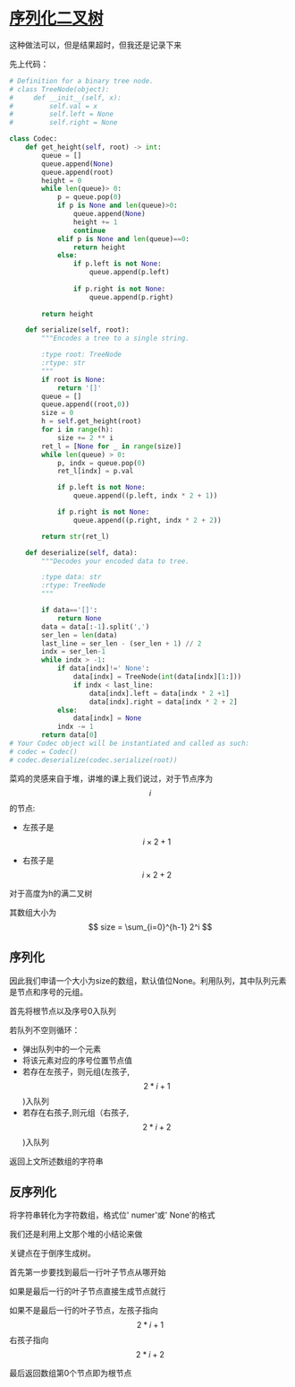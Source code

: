 # [序列化二叉树](!https://leetcode-cn.com/problems/xu-lie-hua-er-cha-shu-lcof/)

这种做法可以，但是结果超时，但我还是记录下来

先上代码：

```python
# Definition for a binary tree node.
# class TreeNode(object):
#     def __init__(self, x):
#         self.val = x
#         self.left = None
#         self.right = None

class Codec:
    def get_height(self, root) -> int:
        queue = []
        queue.append(None)
        queue.append(root)
        height = 0
        while len(queue)> 0:
            p = queue.pop(0)
            if p is None and len(queue)>0:
                queue.append(None)
                height += 1
                continue
            elif p is None and len(queue)==0:
                return height
            else:
                if p.left is not None:
                    queue.append(p.left)
                
                if p.right is not None:
                    queue.append(p.right)
            
        return height

    def serialize(self, root):
        """Encodes a tree to a single string.

        :type root: TreeNode
        :rtype: str
        """
        if root is None:
            return '[]'
        queue = []
        queue.append((root,0))
        size = 0
        h = self.get_height(root)
        for i in range(h):
            size += 2 ** i
        ret_l = [None for _ in range(size)]
        while len(queue) > 0:
            p, indx = queue.pop(0)
            ret_l[indx] = p.val

            if p.left is not None:
                queue.append((p.left, indx * 2 + 1))

            if p.right is not None:
                queue.append((p.right, indx * 2 + 2))

        return str(ret_l)

    def deserialize(self, data):
        """Decodes your encoded data to tree.

        :type data: str
        :rtype: TreeNode
        """

        if data=='[]':
            return None
        data = data[:-1].split(',')
        ser_len = len(data)
        last_line = ser_len - (ser_len + 1) // 2
        indx = ser_len-1
        while indx > -1:
            if data[indx]!=' None':
                data[indx] = TreeNode(int(data[indx][1:]))
                if indx < last_line:
                    data[indx].left = data[indx * 2 +1]
                    data[indx].right = data[indx * 2 + 2]
            else:
                data[indx] = None
            indx -= 1
        return data[0]
# Your Codec object will be instantiated and called as such:
# codec = Codec()
# codec.deserialize(codec.serialize(root))
```



菜鸡的灵感来自于堆，讲堆的课上我们说过，对于节点序为$$i$$的节点: 

* 左孩子是$$i \times 2 +1 $$

* 右孩子是$$ i \times 2 + 2 $$

对于高度为h的满二叉树

其数组大小为
$$
size = \sum_{i=0}^{h-1} 2^i
$$


## 序列化

因此我们申请一个大小为size的数组，默认值位None。利用队列，其中队列元素是节点和序号的元组。



首先将根节点以及序号0入队列

若队列不空则循环：

* 弹出队列中的一个元素
* 将该元素对应的序号位置节点值
* 若存在左孩子，则元组(左孩子,$$2*i+1$$)入队列
* 若存在右孩子,则元组（右孩子,$$ 2*i+2 $$)入队列

返回上文所述数组的字符串



## 反序列化

将字符串转化为字符数组，格式位' numer'或' None'的格式

我们还是利用上文那个堆的小结论来做

关键点在于倒序生成树。

首先第一步要找到最后一行叶子节点从哪开始

如果是最后一行的叶子节点直接生成节点就行

如果不是最后一行的叶子节点，左孩子指向$$ 2 * i +1 $$右孩子指向$$2 * i + 2$$

最后返回数组第0个节点即为根节点